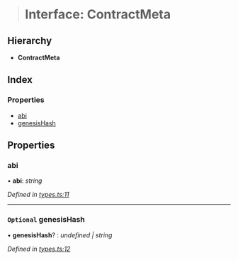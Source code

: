 > # Interface: ContractMeta

## Hierarchy

* **ContractMeta**

## Index

### Properties

* [abi](_types_.contractmeta.md#abi)
* [genesisHash](_types_.contractmeta.md#optional-genesishash)

## Properties

###  abi

• **abi**: *string*

*Defined in [types.ts:11](https://github.com/polkadot-js/ui/blob/939fb73/packages/ui-keyring/src/types.ts#L11)*

___

### `Optional` genesisHash

• **genesisHash**? : *undefined | string*

*Defined in [types.ts:12](https://github.com/polkadot-js/ui/blob/939fb73/packages/ui-keyring/src/types.ts#L12)*